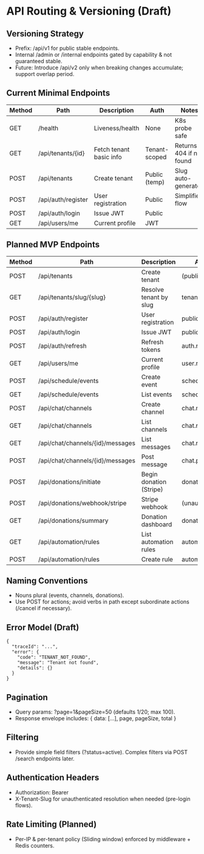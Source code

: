 # API Routing & Versioning (Draft)

## Versioning Strategy
- Prefix: /api/v1 for public stable endpoints.
- Internal /admin or /internal endpoints gated by capability & not guaranteed stable.
- Future: Introduce /api/v2 only when breaking changes accumulate; support overlap period.

## Current Minimal Endpoints
| Method | Path | Description | Auth | Notes |
|--------|------|-------------|------|-------|
| GET | /health | Liveness/health | None | K8s probe safe |
| GET | /api/tenants/{id} | Fetch tenant basic info | Tenant-scoped | Returns 404 if not found |
| POST | /api/tenants | Create tenant | Public (temp) | Slug auto-generated |
| POST | /api/auth/register | User registration | Public | Simplified flow |
| POST | /api/auth/login | Issue JWT | Public | |
| GET | /api/users/me | Current profile | JWT | |

## Planned MVP Endpoints
| Method | Path | Description | Auth Capability |
|--------|------|-------------|------------------|
| POST | /api/tenants | Create tenant | (public) create_tenant |
| GET | /api/tenants/slug/{slug} | Resolve tenant by slug | tenant.read |
| POST | /api/auth/register | User registration | public |
| POST | /api/auth/login | Issue JWT | public |
| POST | /api/auth/refresh | Refresh tokens | auth.refresh |
| GET | /api/users/me | Current profile | user.read.self |
| POST | /api/schedule/events | Create event | schedule.create.event |
| GET | /api/schedule/events | List events | schedule.read |
| POST | /api/chat/channels | Create channel | chat.manage.channel |
| GET | /api/chat/channels | List channels | chat.read |
| GET | /api/chat/channels/{id}/messages | List messages | chat.read |
| POST | /api/chat/channels/{id}/messages | Post message | chat.post.message |
| POST | /api/donations/initiate | Begin donation (Stripe) | donation.create |
| POST | /api/donations/webhook/stripe | Stripe webhook | (unauth signed) |
| GET | /api/donations/summary | Donation dashboard | donation.view.summary |
| GET | /api/automation/rules | List automation rules | automation.manage.rules |
| POST | /api/automation/rules | Create rule | automation.manage.rules |

## Naming Conventions
- Nouns plural (events, channels, donations).
- Use POST for actions; avoid verbs in path except subordinate actions (/cancel if necessary).

## Error Model (Draft)
```
{
  "traceId": "...",
  "error": {
    "code": "TENANT_NOT_FOUND",
    "message": "Tenant not found",
    "details": {}
  }
}
```

## Pagination
- Query params: ?page=1&pageSize=50 (defaults 1/20; max 100).
- Response envelope includes: { data: [...], page, pageSize, total }

## Filtering
- Provide simple field filters (?status=active). Complex filters via POST /search endpoints later.

## Authentication Headers
- Authorization: Bearer <token>
- X-Tenant-Slug for unauthenticated resolution when needed (pre-login flows).

## Rate Limiting (Planned)
- Per-IP & per-tenant policy (Sliding window) enforced by middleware + Redis counters.

